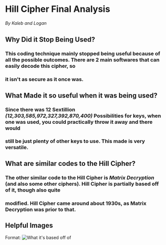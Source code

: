 # Hill Cipher Final Analysis
###### By Kaleb and Logan

## Why Did it Stop Being Used?
### This coding technique mainly stopped being useful because of all the possible outcomes. There are 2 main softwares that can easily decode this cipher, so
### it isn't as secure as it once was.

## What Made it so useful when it was being used?
### Since there was 12 Sextillion *(12,303,585,972,327,392,870,400)* Possibilities for keys, when one was used, you could practically throw it away and there would
### still be just plenty of other keys to use. This made is very versatile.

## What are similar codes to the Hill Cipher?
### The other similar code to the Hill Cipher is *Matrix Decryption* (and also some other ciphers). Hill Cipher is partially based off of it, though also quite
### modified. Hill Cipher came around about 1930s, as Matrix Decryption was prior to that.

## Helpful Images
Format: ![What it's based off of](https://image.slidesharecdn.com/matdis3-4-130603233333-phpapp01/95/matdis-34-22-638.jpg?cb=1370302471)
